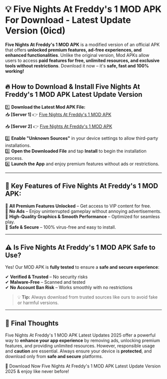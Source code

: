 # 💡 Five Nights At Freddy's 1 MOD APK For Download - Latest Update Version (0icd)

**Five Nights At Freddy's 1 MOD APK** is a modified version of an official APK that offers **unlocked premium features, ad-free experiences, and enhanced functionalities**. Unlike the original version, Mod APKs allow users to access **paid features for free, unlimited resources, and exclusive tools without restrictions**. Download it now – it's **safe, fast and 100% working!**

## 🔥 **How to Download & Install Five Nights At Freddy's 1 MOD APK Latest Update Version**

1️⃣ **Download the Latest Mod APK File:**  
📥 **[Server 1]** 👉 [Five Nights At Freddy's 1 MOD APK](https://hapymods.com?title=Five+Nights+At+Freddy's+1+MOD+APK&ref=FU1)

📥 **[Server 2]** 👉 [Five Nights At Freddy's 1 MOD APK](https://hapymods.com?title=Five+Nights+At+Freddy's+1+MOD+APK&ref=FU1)

2️⃣ **Enable "Unknown Sources"** in your device settings to allow third-party installations.  
3️⃣ **Open the Downloaded File** and tap **Install** to begin the installation process.  
4️⃣ **Launch the App** and enjoy premium features without ads or restrictions.

---

## 🌟 **Key Features of Five Nights At Freddy's 1 MOD APK:**
 
🔽 **All Premium Features Unlocked** – Get access to VIP content for free.  
🔽 **No Ads** – Enjoy uninterrupted gameplay without annoying advertisements.  
🔽 **High-Quality Graphics & Smooth Performance** – Optimized for seamless play.  
🔽 **Safe & Secure** – 100% virus-free and easy to install.  

---

## ⚠️ **Is Five Nights At Freddy's 1 MOD APK Safe to Use?**

Yes! Our MOD APK is **fully tested** to ensure a **safe and secure experience**:

✔ **Verified & Trusted** – No security risks  
✔ **Malware-Free** – Scanned and tested  
✔ **No Account Ban Risk** – Works smoothly with no restrictions

> 💡 **Tip:** Always download from trusted sources like ours to avoid fake or harmful versions.

---

## 📌 **Final Thoughts**
 
Five Nights At Freddy's 1 MOD APK Latest Updates 2025 offer a powerful way to **enhance your app experience** by removing ads, unlocking premium features, and providing unlimited resources. However, responsible usage and **caution** are essential. Always ensure your device is **protected**, and download only from **safe and secure** platforms.  

🔽 Download Now Five Nights At Freddy's 1 MOD APK Latest Update Version 2025 & enjoy like never before!